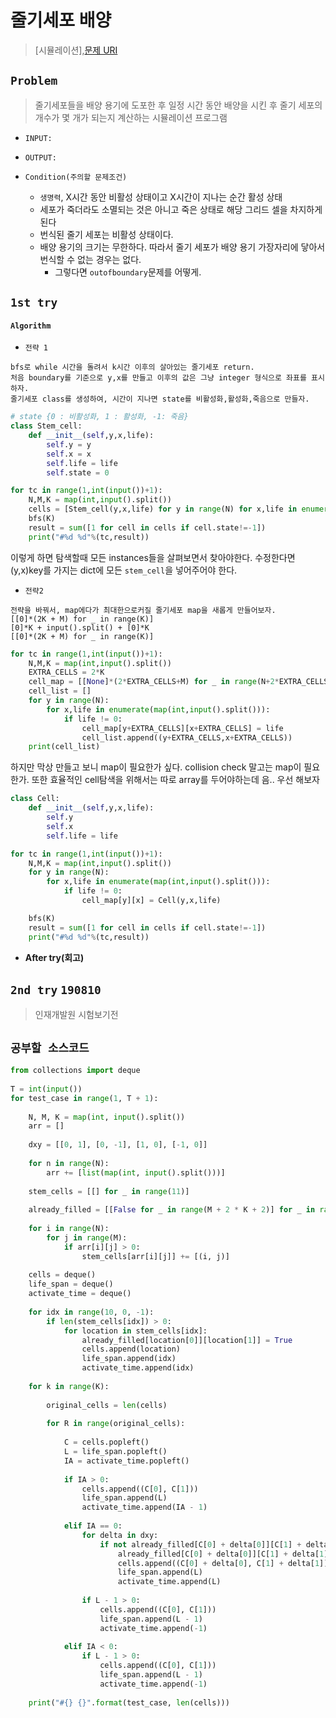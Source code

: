 # 줄기세포 배양
> [시뮬레이션],[문제 URI](https://swexpertacademy.com/main/learn/course/lectureProblemViewer.do)

## `Problem`
> 줄기세포들을 배양 용기에 도포한 후 일정 시간 동안 배양을 시킨 후 줄기 세포의 개수가 몇 개가 되는지 계산하는 시뮬레이션 프로그램
- `INPUT:`
- `OUTPUT:`

- `Condition(주의할 문제조건)`
    - `생명력`, X시간 동안 비활성 상태이고 X시간이 지나는 순간 활성 상태
    - 세포가 죽더라도 소멸되는 것은 아니고 죽은 상태로 해당 그리드 셀을 차지하게 된다
    - 번식된 줄기 세포는 비활성 상태이다.
    - 배양 용기의 크기는 무한하다. 따라서 줄기 세포가 배양 용기 가장자리에 닿아서 번식할 수 없는 경우는 없다.
        - 그렇다면 `outofboundary`문제를 어떻게.

## `1st try`
#### `Algorithm`


- `전략 1`
```
bfs로 while 시간을 돌려서 k시간 이후의 살아있는 줄기세포 return.
처음 boundary를 기준으로 y,x를 만들고 이후의 값은 그냥 integer 형식으로 좌표를 표시하자.
줄기세포 class를 생성하여, 시간이 지나면 state를 비활성화,활성화,죽음으로 만들자.
```
```python
# state {0 : 비활성화, 1 : 활성화, -1: 죽음}
class Stem_cell:
    def __init__(self,y,x,life):
        self.y = y
        self.x = x
        self.life = life
        self.state = 0

for tc in range(1,int(input())+1):
    N,M,K = map(int,input().split())
    cells = [Stem_cell(y,x,life) for y in range(N) for x,life in enumerate(map(int,input().split())) if life!=0]
    bfs(K)
    result = sum([1 for cell in cells if cell.state!=-1])
    print("#%d %d"%(tc,result))
```
이렇게 하면 탐색할때 모든 instances들을 살펴보면서 찾아야한다. 수정한다면 (y,x)key를 가지는 dict에 모든 `stem_cell`을 넣어주어야 한다.


- `전략2`
```
전략을 바꿔서, map에다가 최대한으로커질 줄기세포 map을 새롭게 만들어보자.
[[0]*(2K + M) for _ in range(K)]
[0]*K + input().split() + [0]*K
[[0]*(2K + M) for _ in range(K)]
```
```python
for tc in range(1,int(input())+1):
    N,M,K = map(int,input().split())
    EXTRA_CELLS = 2*K
    cell_map = [[None]*(2*EXTRA_CELLS+M) for _ in range(N+2*EXTRA_CELLS)]
    cell_list = []
    for y in range(N):
        for x,life in enumerate(map(int,input().split())):
            if life != 0:
                cell_map[y+EXTRA_CELLS][x+EXTRA_CELLS] = life
                cell_list.append((y+EXTRA_CELLS,x+EXTRA_CELLS))
    print(cell_list)
```
하지만 막상 만들고 보니 map이 필요한가 싶다. collision check 말고는 map이 필요한가.
또한 효율적인 cell탐색을 위해서는 따로 array를 두어야하는데 음.. 우선 해보자

```python
class Cell:
    def __init__(self,y,x,life):
        self.y
        self.x
        self.life = life

for tc in range(1,int(input())+1):
    N,M,K = map(int,input().split())
    for y in range(N):
        for x,life in enumerate(map(int,input().split())):
            if life != 0:
                cell_map[y][x] = Cell(y,x,life)

    bfs(K)
    result = sum([1 for cell in cells if cell.state!=-1])
    print("#%d %d"%(tc,result))
```
- **After try(회고)**



## `2nd try` `190810`
> 인재개발원 시험보기전



## `공부할 소스코드`
```python
from collections import deque
 
T = int(input())
for test_case in range(1, T + 1):
 
    N, M, K = map(int, input().split())
    arr = []
 
    dxy = [[0, 1], [0, -1], [1, 0], [-1, 0]]
 
    for n in range(N):
        arr += [list(map(int, input().split()))]
 
    stem_cells = [[] for _ in range(11)]
 
    already_filled = [[False for _ in range(M + 2 * K + 2)] for _ in range(N + 2 * K + 2)]
 
    for i in range(N):
        for j in range(M):
            if arr[i][j] > 0:
                stem_cells[arr[i][j]] += [(i, j)]
 
    cells = deque()
    life_span = deque()
    activate_time = deque()
 
    for idx in range(10, 0, -1):
        if len(stem_cells[idx]) > 0:
            for location in stem_cells[idx]:
                already_filled[location[0]][location[1]] = True
                cells.append(location)
                life_span.append(idx)
                activate_time.append(idx)
 
    for k in range(K):
 
        original_cells = len(cells)
 
        for R in range(original_cells):
 
            C = cells.popleft()
            L = life_span.popleft()
            IA = activate_time.popleft()
 
            if IA > 0:
                cells.append((C[0], C[1]))
                life_span.append(L)
                activate_time.append(IA - 1)
 
            elif IA == 0:
                for delta in dxy:
                    if not already_filled[C[0] + delta[0]][C[1] + delta[1]]:
                        already_filled[C[0] + delta[0]][C[1] + delta[1]] = True
                        cells.append((C[0] + delta[0], C[1] + delta[1]))
                        life_span.append(L)
                        activate_time.append(L)
 
                if L - 1 > 0:
                    cells.append((C[0], C[1]))
                    life_span.append(L - 1)
                    activate_time.append(-1)
 
            elif IA < 0:
                if L - 1 > 0:
                    cells.append((C[0], C[1]))
                    life_span.append(L - 1)
                    activate_time.append(-1)
 
    print("#{} {}".format(test_case, len(cells)))
```
